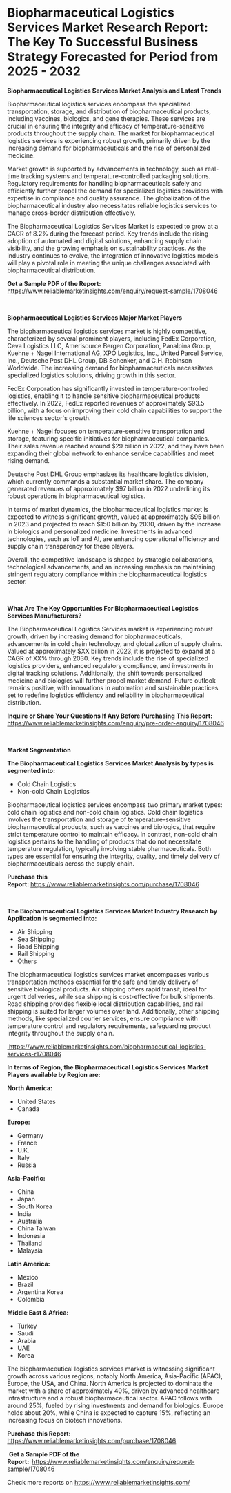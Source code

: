 <p><h1>Biopharmaceutical Logistics Services Market Research Report: The Key To Successful Business Strategy Forecasted for Period from 2025 - 2032</h1></p><p><strong>Biopharmaceutical Logistics Services Market Analysis and Latest Trends</strong></p>
<p><p>Biopharmaceutical logistics services encompass the specialized transportation, storage, and distribution of biopharmaceutical products, including vaccines, biologics, and gene therapies. These services are crucial in ensuring the integrity and efficacy of temperature-sensitive products throughout the supply chain. The market for biopharmaceutical logistics services is experiencing robust growth, primarily driven by the increasing demand for biopharmaceuticals and the rise of personalized medicine.</p><p>Market growth is supported by advancements in technology, such as real-time tracking systems and temperature-controlled packaging solutions. Regulatory requirements for handling biopharmaceuticals safely and efficiently further propel the demand for specialized logistics providers with expertise in compliance and quality assurance. The globalization of the biopharmaceutical industry also necessitates reliable logistics services to manage cross-border distribution effectively.</p><p>The Biopharmaceutical Logistics Services Market is expected to grow at a CAGR of 8.2% during the forecast period. Key trends include the rising adoption of automated and digital solutions, enhancing supply chain visibility, and the growing emphasis on sustainability practices. As the industry continues to evolve, the integration of innovative logistics models will play a pivotal role in meeting the unique challenges associated with biopharmaceutical distribution.</p></p>
<p><strong>Get a Sample PDF of the Report:&nbsp;</strong> <a href="https://www.reliablemarketinsights.com/enquiry/request-sample/1708046?utm_campaign=2642&utm_medium=2&utm_source=Github&utm_content=ia&utm_term=25032025&utm_id=biopharmaceutical-logistics-services">https://www.reliablemarketinsights.com/enquiry/request-sample/1708046</a></p>
<p>&nbsp;</p>
<p><strong>Biopharmaceutical Logistics Services Major Market Players</strong></p>
<p><p>The biopharmaceutical logistics services market is highly competitive, characterized by several prominent players, including FedEx Corporation, Ceva Logistics LLC, Amerisource Bergen Corporation, Panalpina Group, Kuehne + Nagel International AG, XPO Logistics, Inc., United Parcel Service, Inc., Deutsche Post DHL Group, DB Schenker, and C.H. Robinson Worldwide. The increasing demand for biopharmaceuticals necessitates specialized logistics solutions, driving growth in this sector.</p><p>FedEx Corporation has significantly invested in temperature-controlled logistics, enabling it to handle sensitive biopharmaceutical products effectively. In 2022, FedEx reported revenues of approximately $93.5 billion, with a focus on improving their cold chain capabilities to support the life sciences sector's growth.</p><p>Kuehne + Nagel focuses on temperature-sensitive transportation and storage, featuring specific initiatives for biopharmaceutical companies. Their sales revenue reached around $29 billion in 2022, and they have been expanding their global network to enhance service capabilities and meet rising demand.</p><p>Deutsche Post DHL Group emphasizes its healthcare logistics division, which currently commands a substantial market share. The company generated revenues of approximately $97 billion in 2022 underlining its robust operations in biopharmaceutical logistics.</p><p>In terms of market dynamics, the biopharmaceutical logistics market is expected to witness significant growth, valued at approximately $95 billion in 2023 and projected to reach $150 billion by 2030, driven by the increase in biologics and personalized medicine. Investments in advanced technologies, such as IoT and AI, are enhancing operational efficiency and supply chain transparency for these players.</p><p>Overall, the competitive landscape is shaped by strategic collaborations, technological advancements, and an increasing emphasis on maintaining stringent regulatory compliance within the biopharmaceutical logistics sector.</p></p>
<p>&nbsp;</p>
<p><strong>What Are The Key Opportunities For Biopharmaceutical Logistics Services Manufacturers?</strong></p>
<p><p>The Biopharmaceutical Logistics Services market is experiencing robust growth, driven by increasing demand for biopharmaceuticals, advancements in cold chain technology, and globalization of supply chains. Valued at approximately $XX billion in 2023, it is projected to expand at a CAGR of XX% through 2030. Key trends include the rise of specialized logistics providers, enhanced regulatory compliance, and investments in digital tracking solutions. Additionally, the shift towards personalized medicine and biologics will further propel market demand. Future outlook remains positive, with innovations in automation and sustainable practices set to redefine logistics efficiency and reliability in biopharmaceutical distribution.</p></p>
<p><strong>Inquire or Share Your Questions If Any Before Purchasing This Report:</strong> <a href="https://www.reliablemarketinsights.com/enquiry/pre-order-enquiry/1708046?utm_campaign=2642&utm_medium=2&utm_source=Github&utm_content=ia&utm_term=25032025&utm_id=biopharmaceutical-logistics-services">https://www.reliablemarketinsights.com/enquiry/pre-order-enquiry/1708046</a></p>
<p>&nbsp;</p>
<p><strong>Market Segmentation</strong></p>
<p><strong>The Biopharmaceutical Logistics Services Market Analysis by types is segmented into:</strong></p>
<p><ul><li>Cold Chain Logistics</li><li>Non-cold Chain Logistics</li></ul></p>
<p><p>Biopharmaceutical logistics services encompass two primary market types: cold chain logistics and non-cold chain logistics. Cold chain logistics involves the transportation and storage of temperature-sensitive biopharmaceutical products, such as vaccines and biologics, that require strict temperature control to maintain efficacy. In contrast, non-cold chain logistics pertains to the handling of products that do not necessitate temperature regulation, typically involving stable pharmaceuticals. Both types are essential for ensuring the integrity, quality, and timely delivery of biopharmaceuticals across the supply chain.</p></p>
<p><strong>Purchase this Report:&nbsp;</strong><a href="https://www.reliablemarketinsights.com/purchase/1708046?utm_campaign=2642&utm_medium=2&utm_source=Github&utm_content=ia&utm_term=25032025&utm_id=biopharmaceutical-logistics-services">https://www.reliablemarketinsights.com/purchase/1708046</a></p>
<p>&nbsp;</p>
<p><strong>The Biopharmaceutical Logistics Services Market Industry Research by Application is segmented into:</strong></p>
<p><ul><li>Air Shipping</li><li>Sea Shipping</li><li>Road Shipping</li><li>Rail Shipping</li><li>Others</li></ul></p>
<p><p>The biopharmaceutical logistics services market encompasses various transportation methods essential for the safe and timely delivery of sensitive biological products. Air shipping offers rapid transit, ideal for urgent deliveries, while sea shipping is cost-effective for bulk shipments. Road shipping provides flexible local distribution capabilities, and rail shipping is suited for larger volumes over land. Additionally, other shipping methods, like specialized courier services, ensure compliance with temperature control and regulatory requirements, safeguarding product integrity throughout the supply chain.</p></p>
<p><a href="https://www.reliablemarketinsights.com/biopharmaceutical-logistics-services-r1708046?utm_campaign=2642&utm_medium=2&utm_source=Github&utm_content=ia&utm_term=25032025&utm_id=biopharmaceutical-logistics-services">&nbsp;https://www.reliablemarketinsights.com/biopharmaceutical-logistics-services-r1708046</a></p>
<p><strong>In terms of Region, the Biopharmaceutical Logistics Services Market Players available by Region are:</strong></p>
<p>
    <p> <strong> North America: </strong>
        <ul>
            <li>United States</li>
            <li>Canada</li>
        </ul>
        </p> 
    <p> <strong> Europe: </strong>
        <ul>
            <li>Germany</li>
            <li>France</li>
            <li>U.K.</li>
            <li>Italy</li>
            <li>Russia</li>
        </ul>
        </p> 
    <p> <strong> Asia-Pacific: </strong>
        <ul>
            <li>China</li>
            <li>Japan</li>
            <li>South Korea</li>
            <li>India</li>
            <li>Australia</li>
            <li>China Taiwan</li>
            <li>Indonesia</li>
            <li>Thailand</li>
            <li>Malaysia</li>
        </ul>
        </p> 
    <p> <strong> Latin America: </strong>
        <ul>
            <li>Mexico</li>
            <li>Brazil</li>
            <li>Argentina Korea</li>
            <li>Colombia</li>
        </ul>
        </p> 
    <p> <strong> Middle East & Africa: </strong>
        <ul>
            <li>Turkey</li>
            <li>Saudi</li>
            <li>Arabia</li>
            <li>UAE</li>
            <li>Korea</li>
        </ul>
    </p>
    </p>
<p><p>The biopharmaceutical logistics services market is witnessing significant growth across various regions, notably North America, Asia-Pacific (APAC), Europe, the USA, and China. North America is projected to dominate the market with a share of approximately 40%, driven by advanced healthcare infrastructure and a robust biopharmaceutical sector. APAC follows with around 25%, fueled by rising investments and demand for biologics. Europe holds about 20%, while China is expected to capture 15%, reflecting an increasing focus on biotech innovations.</p></p>
<p><strong>Purchase this Report: </strong><a href="https://www.reliablemarketinsights.com/purchase/1708046?utm_campaign=2642&utm_medium=2&utm_source=Github&utm_content=ia&utm_term=25032025&utm_id=biopharmaceutical-logistics-services">https://www.reliablemarketinsights.com/purchase/1708046</a></p>
<p>&nbsp;<strong>Get a Sample PDF of the Report:&nbsp;&nbsp;</strong><a href="https://www.reliablemarketinsights.com/enquiry/request-sample/1708046?utm_campaign=2642&utm_medium=2&utm_source=Github&utm_content=ia&utm_term=25032025&utm_id=biopharmaceutical-logistics-services">https://www.reliablemarketinsights.com/enquiry/request-sample/1708046</a></p>
<p><strong></strong></p>
<p>Check more reports on <a href="https://www.reliablemarketinsights.com/?utm_campaign=2642&utm_medium=2&utm_source=Github&utm_content=ia&utm_term=25032025&utm_id=biopharmaceutical-logistics-services">https://www.reliablemarketinsights.com/</a></p>